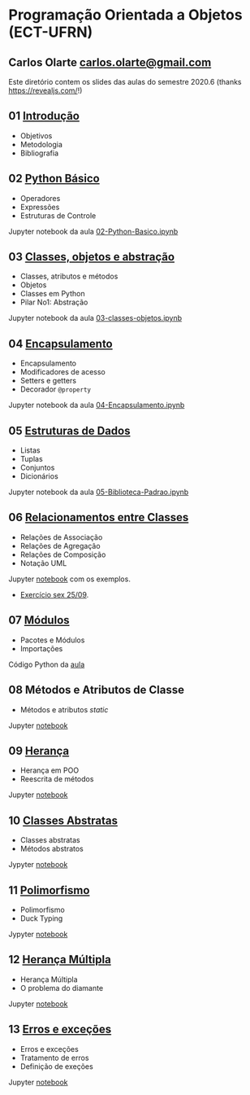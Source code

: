 # Programação Orientada a Objetos (ECT-UFRN)

## Carlos Olarte <carlos.olarte@gmail.com>

Este diretório contem os slides das aulas do semestre 2020.6 (thanks <https://revealjs.com/>!)


## 01 [Introdução](./01-intro)
 - Objetivos
 - Metodologia
 - Bibliografia


## 02 [Python Básico](./02-python-basico)
 - Operadores
 - Expressões
 - Estruturas de Controle

Jupyter notebook da aula [02-Python-Basico.ipynb](./02-python-basico/02-Python-Basico.ipynb)

## 03 [Classes, objetos e abstração](./03-classes-objetos/)
 - Classes, atributos e métodos
 - Objetos
 - Classes em Python
 - Pilar No1: Abstração

Jupyter notebook da aula [03-classes-objetos.ipynb](./03-classes-objetos/03-classes-objetos.ipynb)

## 04 [Encapsulamento](./04-encapsulamento/)
 - Encapsulamento
 - Modificadores de acesso
 - Setters e getters
 - Decorador `@property`

Jupyter notebook da aula [04-Encapsulamento.ipynb](./04-encapsulamento/04-Encapsulamento.ipynb)

## 05 [Estruturas de Dados](./05-Biblioteca-padrao)
 - Listas
 - Tuplas
 - Conjuntos
 - Dicionários

Jupyter notebook da aula [05-Biblioteca-Padrao.ipynb](./05-Biblioteca-padrao/05-Biblioteca-Padrao.ipynb)


## 06 [Relacionamentos entre Classes](./06-relacoes)
 - Relações de Associação
 - Relações de Agregação
 - Relações de Composição
 - Notação UML

 Jupyter [notebook](./06-relacoes/exemplos.ipynb) com os exemplos.

 - [Exercício sex 25/09](./06-relacoes/exercicio.md). 

## 07 [Módulos](./07-modulos)
 - Pacotes e Módulos
 - Importações

Código Python da [aula](./07-modulos/arquivos_modulos.zip)

## 08 Métodos e Atributos de Classe
 - Métodos e atributos _static_

Jupyter [notebook](./08-static/static.zip) 

## 09 [Herança](09-heranca)
 - Herança em POO
 - Reescrita de métodos

Jupyter [notebook](./09-heranca/09-heranca.ipynb)
 
## 10 [Classes Abstratas](./10-classes-abstratas)
 - Classes abstratas
 - Métodos abstratos

Jypyter [notebook](10-classes-abstratas/12-classes-abstratas.ipynb)

## 11 [Polimorfismo](./11-polimorfismo)
 - Polimorfismo
 - Duck Typing

Jypyter [notebook](./11-polimorfismo/Polimorfismo.ipynb)

## 12 [Herança Múltipla](./12-heranca-multipla)
 - Herança Múltipla
 - O problema do diamante

Jupyter [notebook](./12-heranca-multipla/Heranca-multipla.ipynb)

## 13 [Erros e exceções](./13-erros)
 - Erros e exceções 
 - Tratamento de erros
 - Definição de exeções

Jupyter [notebook](/13-erros/erros.ipynb)
